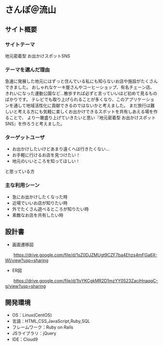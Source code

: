 # さんぽ＠流山

## サイト概要
### サイトテーマ
地元密着型 お出かけスポットSNS

### テーマを選んだ理由
急速に発展した地元にはずっと住んでいる私にも知らないお店や施設がたくさんできました。
おしゃれなケーキ屋さんやコーヒーショップ、有名チェーン店、きれいになった運動公園など…散歩すれば必ずと言っていいほど初めて見るものばかりです。
テレビでも取り上げられることが多くなり、このアプリケーションを通して地域活性化に貢献できるのではないかと考えました。
まだ旅行は難しいと考える方にも気軽に楽しくお出かけできるスポットを共有しあえる場を作ることで、
より一層盛り上げていきたいと思い『地元密着型 お出かけスポットSNS』を作ろうと考えました。

### ターゲットユーザ
* お出かけしたいけどあまり遠くへは行きたくない…
* お手軽に行けるお店を見つけたい！
* 地元のいいところを知ってほしい！

と思っている方

### 主な利用シーン
* 急にお出かけしたくなった時
* 近場でいいお店が知りたい時
* 外でたくさん遊べるところが知りたい時
* 素敵なお店を共有したい時


## 設計書
* 画面遷移図

　　https://drive.google.com/file/d/1sZ0DJZMUgt9CZF7ba4Ehzs4mFGa6X-Wl/view?usp=sharing
* ER図

　　https://drive.google.com/file/d/1lvYKCgkMR2D1mzYY0523ZaciHnaqqC-g/view?usp=sharing

## 開発環境
- OS：Linux(CentOS)
- 言語：HTML,CSS,JavaScript,Ruby,SQL
- フレームワーク：Ruby on Rails
- JSライブラリ：jQuery
- IDE：Cloud9
